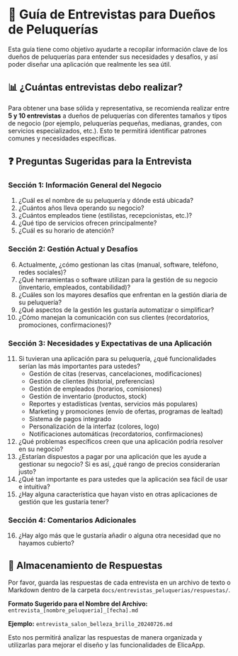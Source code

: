 # 📝 Guía de Entrevistas para Dueños de Peluquerías

Esta guía tiene como objetivo ayudarte a recopilar información clave de los dueños de peluquerías para entender sus necesidades y desafíos, y así poder diseñar una aplicación que realmente les sea útil.

## 📊 ¿Cuántas entrevistas debo realizar?

Para obtener una base sólida y representativa, se recomienda realizar entre **5 y 10 entrevistas** a dueños de peluquerías con diferentes tamaños y tipos de negocio (por ejemplo, peluquerías pequeñas, medianas, grandes, con servicios especializados, etc.). Esto te permitirá identificar patrones comunes y necesidades específicas.

## ❓ Preguntas Sugeridas para la Entrevista

### **Sección 1: Información General del Negocio**

1.  ¿Cuál es el nombre de su peluquería y dónde está ubicada?
2.  ¿Cuántos años lleva operando su negocio?
3.  ¿Cuántos empleados tiene (estilistas, recepcionistas, etc.)? 
4.  ¿Qué tipo de servicios ofrecen principalmente?
5.  ¿Cuál es su horario de atención?

### **Sección 2: Gestión Actual y Desafíos**

6.  Actualmente, ¿cómo gestionan las citas (manual, software, teléfono, redes sociales)?
7.  ¿Qué herramientas o software utilizan para la gestión de su negocio (inventario, empleados, contabilidad)?
8.  ¿Cuáles son los mayores desafíos que enfrentan en la gestión diaria de su peluquería?
9.  ¿Qué aspectos de la gestión les gustaría automatizar o simplificar?
10. ¿Cómo manejan la comunicación con sus clientes (recordatorios, promociones, confirmaciones)?

### **Sección 3: Necesidades y Expectativas de una Aplicación**

11. Si tuvieran una aplicación para su peluquería, ¿qué funcionalidades serían las más importantes para ustedes?
    *   Gestión de citas (reservas, cancelaciones, modificaciones)
    *   Gestión de clientes (historial, preferencias)
    *   Gestión de empleados (horarios, comisiones)
    *   Gestión de inventario (productos, stock)
    *   Reportes y estadísticas (ventas, servicios más populares)
    *   Marketing y promociones (envío de ofertas, programas de lealtad)
    *   Sistema de pagos integrado
    *   Personalización de la interfaz (colores, logo)
    *   Notificaciones automáticas (recordatorios, confirmaciones)
12. ¿Qué problemas específicos creen que una aplicación podría resolver en su negocio?
13. ¿Estarían dispuestos a pagar por una aplicación que les ayude a gestionar su negocio? Si es así, ¿qué rango de precios considerarían justo?
14. ¿Qué tan importante es para ustedes que la aplicación sea fácil de usar e intuitiva?
15. ¿Hay alguna característica que hayan visto en otras aplicaciones de gestión que les gustaría tener?

### **Sección 4: Comentarios Adicionales**

16. ¿Hay algo más que le gustaría añadir o alguna otra necesidad que no hayamos cubierto?

## 📂 Almacenamiento de Respuestas

Por favor, guarda las respuestas de cada entrevista en un archivo de texto o Markdown dentro de la carpeta `docs/entrevistas_peluquerias/respuestas/`.

**Formato Sugerido para el Nombre del Archivo:** `entrevista_[nombre_peluqueria]_[fecha].md`

**Ejemplo:** `entrevista_salon_belleza_brillo_20240726.md`

Esto nos permitirá analizar las respuestas de manera organizada y utilizarlas para mejorar el diseño y las funcionalidades de ElicaApp.